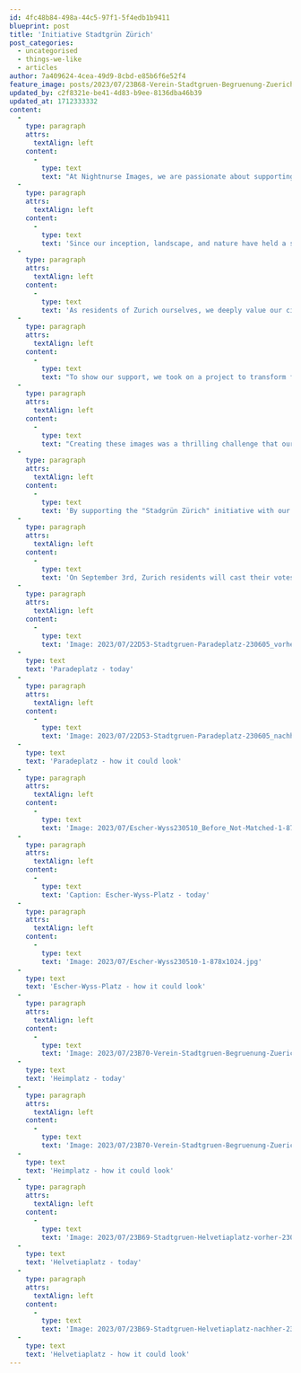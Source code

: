 ```yaml
---
id: 4fc48b84-498a-44c5-97f1-5f4edb1b9411
blueprint: post
title: 'Initiative Stadtgrün Zürich'
post_categories:
  - uncategorised
  - things-we-like
  - articles
author: 7a409624-4cea-49d9-8cbd-e85b6f6e52f4
feature_image: posts/2023/07/23B68-Verein-Stadtgruen-Begruenung-Zuerich_Escher-Wyss.jpg
updated_by: c2f8321e-be41-4d83-b9ee-8136dba46b39
updated_at: 1712333332
content:
  -
    type: paragraph
    attrs:
      textAlign: left
    content:
      -
        type: text
        text: "At Nightnurse Images, we are passionate about supporting visionary ideas through our visualizations. However, our dedication to a better future doesn't end there. We actively contribute to charitable causes, striving to make a positive impact on society."
  -
    type: paragraph
    attrs:
      textAlign: left
    content:
      -
        type: text
        text: 'Since our inception, landscape, and nature have held a special place in our hearts. We''ve always been drawn to beautiful landscapes and outdoor spaces. Therefore, when we came across the "Stadgrün Zürich" initiative, we knew we had to get involved.'
  -
    type: paragraph
    attrs:
      textAlign: left
    content:
      -
        type: text
        text: 'As residents of Zurich ourselves, we deeply value our city and its environment but are sometimes deterred by the large areas covered with just asphalt. The "Stadgrün Zürich" initiative''s goal of creating a greener and more sustainable urban environment resonates with us profoundly.'
  -
    type: paragraph
    attrs:
      textAlign: left
    content:
      -
        type: text
        text: "To show our support, we took on a project to transform four well-known locations in Zurich, envisioning how they could thrive with more greenery. Our visualizations strike a balance between inspiration and practicality, offering a glimpse of what Zurich's future could hold."
  -
    type: paragraph
    attrs:
      textAlign: left
    content:
      -
        type: text
        text: "Creating these images was a thrilling challenge that our team embraced with enthusiasm. We carefully designed the landscape interventions, as well as the images, ensuring that our vision aligned with the initiative's goals."
  -
    type: paragraph
    attrs:
      textAlign: left
    content:
      -
        type: text
        text: 'By supporting the "Stadgrün Zürich" initiative with our visualizations, we hope to play a meaningful role in its success. Together, we can work towards creating a sustainable and vibrant future for our city.'
  -
    type: paragraph
    attrs:
      textAlign: left
    content:
      -
        type: text
        text: 'On September 3rd, Zurich residents will cast their votes on the "Stadgrün Zürich" initiative. We eagerly await the outcome and extend our best wishes for its success.'
  -
    type: paragraph
    attrs:
      textAlign: left
    content:
      -
        type: text
        text: 'Image: 2023/07/22D53-Stadtgruen-Paradeplatz-230605_vorher-1024x674.jpg'
  -
    type: text
    text: 'Paradeplatz - today'
  -
    type: paragraph
    attrs:
      textAlign: left
    content:
      -
        type: text
        text: 'Image: 2023/07/22D53-Stadtgruen-Paradeplatz-230605_nachher-1024x674.jpg'
  -
    type: text
    text: 'Paradeplatz - how it could look'
  -
    type: paragraph
    attrs:
      textAlign: left
    content:
      -
        type: text
        text: 'Image: 2023/07/Escher-Wyss230510_Before_Not-Matched-1-878x1024.jpg'
  -
    type: paragraph
    attrs:
      textAlign: left
    content:
      -
        type: text
        text: 'Caption: Escher-Wyss-Platz - today'
  -
    type: paragraph
    attrs:
      textAlign: left
    content:
      -
        type: text
        text: 'Image: 2023/07/Escher-Wyss230510-1-878x1024.jpg'
  -
    type: text
    text: 'Escher-Wyss-Platz - how it could look'
  -
    type: paragraph
    attrs:
      textAlign: left
    content:
      -
        type: text
        text: 'Image: 2023/07/23B70-Verein-Stadtgruen-Begruenung-Zuerich-Heimplatz-vorher-230217-1-1024x762.jpg'
  -
    type: text
    text: 'Heimplatz - today'
  -
    type: paragraph
    attrs:
      textAlign: left
    content:
      -
        type: text
        text: 'Image: 2023/07/23B70-Verein-Stadtgruen-Begruenung-Zuerich-Heimplatz-nachher-230217-1024x763.jpg'
  -
    type: text
    text: 'Heimplatz - how it could look'
  -
    type: paragraph
    attrs:
      textAlign: left
    content:
      -
        type: text
        text: 'Image: 2023/07/23B69-Stadtgruen-Helvetiaplatz-vorher-230519-1024x683.jpg'
  -
    type: text
    text: 'Helvetiaplatz - today'
  -
    type: paragraph
    attrs:
      textAlign: left
    content:
      -
        type: text
        text: 'Image: 2023/07/23B69-Stadtgruen-Helvetiaplatz-nachher-230519-1024x683.jpg'
  -
    type: text
    text: 'Helvetiaplatz - how it could look'
---
```

